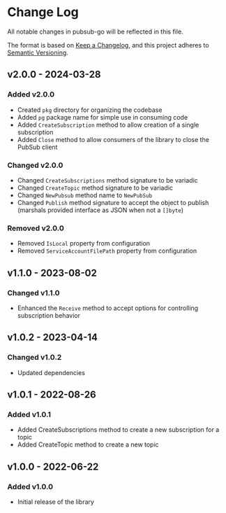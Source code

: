 # Change Log

All notable changes in pubsub-go will be reflected in this file.

The format is based on [Keep a Changelog](https://keepachangelog.com/en/1.0.0/), and this project adheres to [Semantic Versioning](https://semver.org/spec/v2.0.0.html).

## v2.0.0 - 2024-03-28

### Added v2.0.0

- Created `pkg` directory for organizing the codebase
- Added `pg` package name for simple use in consuming code
- Added `CreateSubscription` method to allow creation of a single subscription
- Added `Close` method to allow consumers of the library to close the PubSub client

### Changed v2.0.0

- Changed `CreateSubscriptions` method signature to be variadic
- Changed `CreateTopic` method signature to be variadic
- Changed `NewPubsub` method name to `NewPubSub`
- Changed `Publish` method signature to accept the object to publish (marshals provided interface as JSON when not a `[]byte`)

### Removed v2.0.0

- Removed `IsLocal` property from configuration
- Removed `ServiceAccountFilePath` property from configuration

## v1.1.0 - 2023-08-02

### Changed v1.1.0

- Enhanced the `Receive` method to accept options for controlling subscription behavior

## v1.0.2 - 2023-04-14

### Changed v1.0.2

- Updated dependencies

## v1.0.1 - 2022-08-26

### Added v1.0.1

- Added CreateSubscriptions method to create a new subscription for a topic
- Added CreateTopic method to create a new topic

## v1.0.0 - 2022-06-22

### Added v1.0.0

- Initial release of the library
